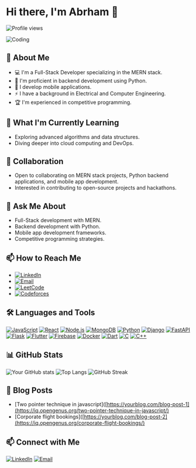 # Hi there, I'm Abrham 👋

![Profile views](https://komarev.com/ghpvc/?username=abrhame)

![Coding](https://media.giphy.com/media/qgQUggAC3Pfv687qPC/giphy.gif)


## 🚀 About Me
- 💻 I'm a Full-Stack Developer specializing in the MERN stack.
- 🐍 I'm proficient in backend development using Python.
- 📱 I develop mobile applications.
- ⚡ I have a background in Electrical and Computer Engineering.
- 🏆 I'm experienced in competitive programming.

## 🌱 What I'm Currently Learning
- Exploring advanced algorithms and data structures.
- Diving deeper into cloud computing and DevOps.

## 👯 Collaboration
- Open to collaborating on MERN stack projects, Python backend applications, and mobile app development.
- Interested in contributing to open-source projects and hackathons.

## 💬 Ask Me About
- Full-Stack development with MERN.
- Backend development with Python.
- Mobile app development frameworks.
- Competitive programming strategies.

## 📫 How to Reach Me
- [![LinkedIn](https://img.shields.io/badge/-LinkedIn-blue?style=flat-square&logo=linkedin)](https://www.linkedin.com/in/abrham-lakew-827a951b9)
- [![Email](https://img.shields.io/badge/-Email-blue?style=flat-square&logo=gmail)](mailto:your.email@example.com)
- [![LeetCode](https://img.shields.io/badge/-LeetCode-orange?style=flat-square&logo=leetcode)](https://leetcode.com/ablakew7ab)
- [![Codeforces](https://img.shields.io/badge/-Codeforces-blue?style=flat-square&logo=codeforces)](https://codeforces.com/profile/ablakew7ab)

## 🛠️ Languages and Tools
[![JavaScript](https://img.shields.io/badge/-JavaScript-black?style=flat-square&logo=javascript)](https://developer.mozilla.org/en-US/docs/Web/JavaScript)
[![React](https://img.shields.io/badge/-React-black?style=flat-square&logo=react)](https://reactjs.org/)
[![Node.js](https://img.shields.io/badge/-Node.js-black?style=flat-square&logo=node.js)](https://nodejs.org/)
[![MongoDB](https://img.shields.io/badge/-MongoDB-black?style=flat-square&logo=mongodb)](https://www.mongodb.com/)
[![Python](https://img.shields.io/badge/-Python-black?style=flat-square&logo=python)](https://www.python.org/)
[![Django](https://img.shields.io/badge/-Django-black?style=flat-square&logo=django)](https://www.djangoproject.com/)
[![FastAPI](https://img.shields.io/badge/-FastAPI-black?style=flat-square&logo=fastapi)](https://fastapi.tiangolo.com/)
[![Flask](https://img.shields.io/badge/-Flask-black?style=flat-square&logo=flask)](https://flask.palletsprojects.com/)
[![Flutter](https://img.shields.io/badge/-Flutter-black?style=flat-square&logo=flutter)](https://flutter.dev/)
[![Firebase](https://img.shields.io/badge/-Firebase-black?style=flat-square&logo=firebase)](https://firebase.google.com/)
[![Docker](https://img.shields.io/badge/-Docker-black?style=flat-square&logo=docker)](https://www.docker.com/)
[![Dart](https://img.shields.io/badge/-Dart-black?style=flat-square&logo=dart)](https://dart.dev/)
[![C](https://img.shields.io/badge/-C-black?style=flat-square&logo=c)](https://en.wikipedia.org/wiki/C_(programming_language))
[![C++](https://img.shields.io/badge/-C++-black?style=flat-square&logo=c%2B%2B)](https://isocpp.org/)
<!-- Add more badges as per your skills -->

## 📊 GitHub Stats
![Your GitHub stats](https://github-readme-stats.vercel.app/api?username=abrhame&show_icons=true&theme=radical)
![Top Langs](https://github-readme-stats.vercel.app/api/top-langs/?username=abrhame&layout=compact&theme=radical)
![GitHub Streak](https://github-readme-streak-stats.herokuapp.com/?user=abrhame&theme=radical)



## 📖 Blog Posts
- [Two pointer technique in javascript]([https://yourblog.com/blog-post-1](https://iq.opengenus.org/two-pointer-technique-in-javascript/)
- [Corporate flight bookings]([https://yourblog.com/blog-post-2](https://iq.opengenus.org/corporate-flight-bookings/)
<!-- Add more blog post links -->

## 📫 Connect with Me
[![LinkedIn](https://img.shields.io/badge/-LinkedIn-blue?style=flat-square&logo=linkedin)](https://www.linkedin.com/in/abrham-lakew-827a951b9)
[![Email](https://img.shields.io/badge/-Email-blue?style=flat-square&logo=gmail)](mailto:ablakew7ab@gmail.com)
